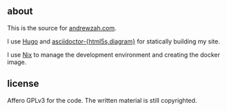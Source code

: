 ## about
This is the source for [andrewzah.com](https://andrewzah.com).

I use [Hugo](https://gohugo.io/) and [asciidoctor-{html5s,diagram}](https://asciidoctor.org/)
for statically building my site.

I use [Nix](https://nixos.org/) to manage the development environment and creating the docker image.

## license
Affero GPLv3 for the code. The written material is still copyrighted.
